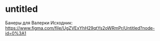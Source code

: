 # untitled
Банеры для Валерки
Исходник: https://www.figma.com/file/UgZVExYhH29qtYs2oWRmPr/Untitled?node-id=0%3A1
